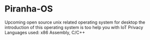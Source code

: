 # Piranha-OS
Upcoming open source unix related operating system for desktop the introduction of this operating system is too help you with IoT Privacy Languages used: x86 Assembly, C/C++
